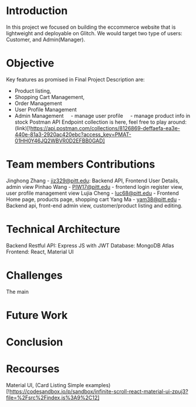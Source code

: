 # Introduction
In this project we focused on building the eccommerce website that is lightweight and deployable on Glitch. We would target two type of users: Customer, and Admin(Manager).
# Objective
Key features as promised in Final Project Description are:
- Product listing,
- Shopping Cart Management,
- Order Management
- User Profile Management
- Admin Management
    - manage user profile
    - manage product info in stock
Postman API Endpoint collection is here, feel free to play around: (link)[!https://api.postman.com/collections/8126869-deffaefa-ea3e-440e-81a3-2920ac420ebc?access_key=PMAT-01HH0Y46JQ2WBVR0D2EFBB0GAD]

# Team members Contributions
Jinghong Zhang - jiz329@pitt.edu: Backend API, Frontend User Details, admin view
Pinhao Wang - PIW17@pitt.edu - frontend login register view, user profile management view
Lujia Cheng - luc68@pitt.edu - Frontend Home page, products page, shopping cart
Yang Ma - yam38@pitt.edu - Backend api, front-end admin view, customer/product listing and editing.

# Technical Architecture
Backend Restful API: Express JS with JWT
Database: MongoDB Atlas
Frontend: React, Material UI

# Challenges
The main 
# Future Work

# Conclusion

# Recourses
Material UI, (Card Listing Simple examples)[!https://codesandbox.io/p/sandbox/infinite-scroll-react-material-ui-zpuj3?file=%2Fsrc%2Findex.js%3A9%2C12]